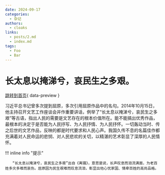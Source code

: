 ```yaml
---
date: 2024-09-17
categories:
  - 杂记
authors:
  - cloaks
links:
  - posts/2.md
  - index.md
tags:
  - Foo
  - Bar
---
```


# 长太息以掩涕兮，哀民生之多艰。

[跳转到首页](./myfirst1.md){ data-preview }

习近平总书记曾多次提到屈原，多次引用屈原作品中的名句。2014年10月15日，他主持召开文艺工作座谈会并作重要讲话，例举了“长太息以掩涕兮，哀民生之多艰”等古语，指出人民的需要是文艺存在的根本价值所在。能不能搞出优秀作品，最根本的决定于是否能为人民抒写、为人民抒情、为人民抒怀。一切轰动当时、传之后世的文艺作品，反映的都是时代要求和人民心声。我国久传不息的名篇佳作都充满着对人民命运的悲悯、对人民悲欢的关切，以精湛的艺术彰显了深厚的人民情怀。

<!-- more -->

!!! inline info "提示"

    　　“长太息以掩涕兮，哀民生之多艰”出自《离骚》，意思是说，长声叹息而泪流满面，为老百姓多灾多难而哀伤。屈原因为民生艰难而叹息流泪，彰显出他心忧家国、情牵百姓的高尚品格。